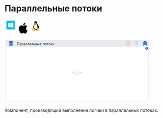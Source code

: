 # Параллельные потоки

![](<../../../.gitbook/assets/image (100) (1) (10) (108).png>)

![](<../../../.gitbook/assets/image (71).png>)

Компонент, производящий выполнение логики в параллельных потоках.
